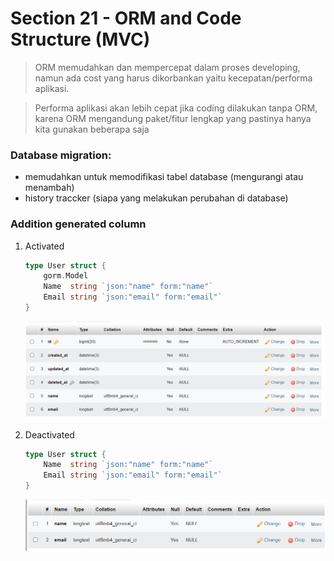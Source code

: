 # Section 21 - ORM and Code Structure (MVC)

> ORM memudahkan dan mempercepat dalam proses developing, namun ada cost yang harus dikorbankan yaitu kecepatan/performa aplikasi.

> Performa aplikasi akan lebih cepat jika coding dilakukan tanpa ORM, karena ORM mengandung paket/fitur lengkap yang pastinya hanya kita gunakan beberapa saja


### Database migration:
- memudahkan untuk memodifikasi tabel database (mengurangi atau menambah)
- history traccker (siapa yang melakukan perubahan di database)

### Addition generated column
1. Activated
    ```go
    type User struct {
        gorm.Model
        Name  string `json:"name" form:"name"`
        Email string `json:"email" form:"email"`
    }
    ```
    <img src="assets/activated.png" width="700px">

    </br>
2. Deactivated
    ```go
    type User struct {
        Name  string `json:"name" form:"name"`
        Email string `json:"email" form:"email"`
    }
    ```
    <img src="assets/deactivated.png" width="700px">